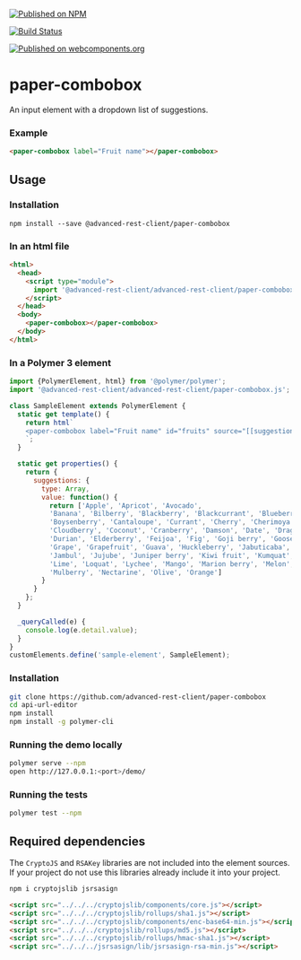 [![Published on NPM](https://img.shields.io/npm/v/@advanced-rest-client/paper-combobox.svg)](https://www.npmjs.com/package/@advanced-rest-client/paper-combobox)

[![Build Status](https://travis-ci.org/advanced-rest-client/api-url-data-model.svg?branch=stage)](https://travis-ci.org/advanced-rest-client/paper-combobox)

[![Published on webcomponents.org](https://img.shields.io/badge/webcomponents.org-published-blue.svg)](https://www.webcomponents.org/element/advanced-rest-client/paper-combobox)


# paper-combobox

An input element with a dropdown list of suggestions.

### Example

```html
<paper-combobox label="Fruit name"></paper-combobox>
```

## Usage

### Installation

```
npm install --save @advanced-rest-client/paper-combobox
```

### In an html file

```html
<html>
  <head>
    <script type="module">
      import '@advanced-rest-client/advanced-rest-client/paper-combobox.js';
    </script>
  </head>
  <body>
    <paper-combobox></paper-combobox>
  </body>
</html>
```

### In a Polymer 3 element

```js
import {PolymerElement, html} from '@polymer/polymer';
import '@advanced-rest-client/advanced-rest-client/paper-combobox.js';

class SampleElement extends PolymerElement {
  static get template() {
    return html`
    <paper-combobox label="Fruit name" id="fruits" source="[[suggestions]]" on-query="_queryCalled"></paper-combobox>
    `;
  }

  static get properties() {
    return {
      suggestions: {
        type: Array,
        value: function() {
          return ['Apple', 'Apricot', 'Avocado',
          'Banana', 'Bilberry', 'Blackberry', 'Blackcurrant', 'Blueberry',
          'Boysenberry', 'Cantaloupe', 'Currant', 'Cherry', 'Cherimoya',
          'Cloudberry', 'Coconut', 'Cranberry', 'Damson', 'Date', 'Dragonfruit',
          'Durian', 'Elderberry', 'Feijoa', 'Fig', 'Goji berry', 'Gooseberry',
          'Grape', 'Grapefruit', 'Guava', 'Huckleberry', 'Jabuticaba', 'Jackfruit',
          'Jambul', 'Jujube', 'Juniper berry', 'Kiwi fruit', 'Kumquat', 'Lemon',
          'Lime', 'Loquat', 'Lychee', 'Mango', 'Marion berry', 'Melon', 'Miracle fruit',
          'Mulberry', 'Nectarine', 'Olive', 'Orange']
        }
      }
    };
  }

  _queryCalled(e) {
    console.log(e.detail.value);
  }
}
customElements.define('sample-element', SampleElement);
```

### Installation

```sh
git clone https://github.com/advanced-rest-client/paper-combobox
cd api-url-editor
npm install
npm install -g polymer-cli
```

### Running the demo locally

```sh
polymer serve --npm
open http://127.0.0.1:<port>/demo/
```

### Running the tests
```sh
polymer test --npm
```

## Required dependencies

The `CryptoJS` and `RSAKey` libraries are not included into the element sources.
If your project do not use this libraries already include it into your project.

```sh
npm i cryptojslib jsrsasign
```

```html
<script src="../../../cryptojslib/components/core.js"></script>
<script src="../../../cryptojslib/rollups/sha1.js"></script>
<script src="../../../cryptojslib/components/enc-base64-min.js"></script>
<script src="../../../cryptojslib/rollups/md5.js"></script>
<script src="../../../cryptojslib/rollups/hmac-sha1.js"></script>
<script src="../../../jsrsasign/lib/jsrsasign-rsa-min.js"></script>
```
